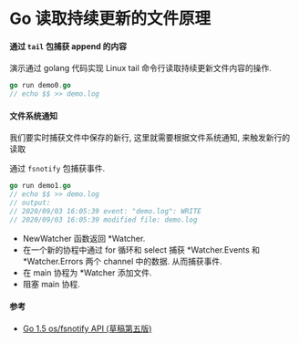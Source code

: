 # Go 读取持续更新的文件原理

#### 通过 `tail` 包捕获 append 的内容

演示通过 golang 代码实现 Linux tail 命令行读取持续更新文件内容的操作.
```go
go run demo0.go
// echo $$ >> demo.log
```

#### 文件系统通知

我们要实时捕获文件中保存的新行, 这里就需要根据文件系统通知, 来触发新行的读取

通过 `fsnotify` 包捕获事件.

```go
go run demo1.go
// echo $$ >> demo.log
// output:
// 2020/09/03 16:05:39 event: "demo.log": WRITE
// 2020/09/03 16:05:39 modified file: demo.log
```

- NewWatcher 函数返回 *Watcher.
- 在一个新的协程中通过 for 循环和 select 捕获 *Watcher.Events 和 *Watcher.Errors 两个 channel 中的数据. 从而捕获事件.
- 在 main 协程为 *Watcher 添加文件.
- 阻塞 main 协程.

#### 参考
- [Go 1.5 os/fsnotify API (草稿第五版)](https://docs.google.com/document/d/1-GQrFdDVrA57-ce0kbzSth4lQqfOMMRKpih3hPJmvoU/edit#heading=h.7ush6jpv61gf)
